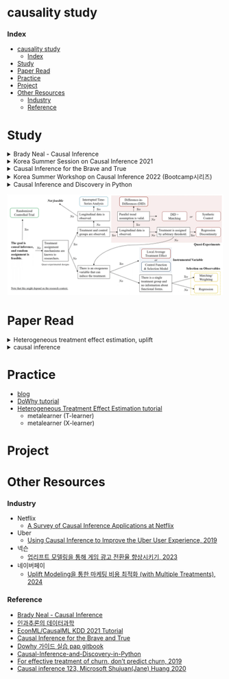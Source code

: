 # causality study

### Index

- [causality study](#causality-study)
    - [Index](#index)
- [Study](#study)
- [Paper Read](#paper-read)
- [Practice](#practice)
- [Project](#project)
- [Other Resources](#other-resources)
    - [Industry](#industry)
    - [Reference](#reference)

# Study

<details>
    <summary>Brady Neal - Causal Inference</summary>

- [My summary](https://minsoo9506.github.io/categories/causality/)
  - Introduction to Causal Inference
  - Potential Outcomes
  - The Flow of Causation and Association in Graph
  - Causal Models
  - Randomized Experiments and Identification
  - Estimation
  - Unobserved Confounding, Bounds, and Sensitivity Analysis
  - Instrumental Variables
  - Difference-in-Difference
  - Causal Discovery from Observational Data
  - Causal Discovery from Interventions
  - Transfer Learning and Transportability
  - Counterfactuals and Mediation
  </details>

<details>
    <summary>Korea Summer Session on Causal Inference 2021</summary>

- [git wiki](https://github.com/minsoo9506/causality-study/wiki)에 간단히 정리
  - 01 인과추론의 다양한 접근법, Potential Outcome Framework, 인과적 사고방식
  - 02 인과추론을 위한 연구 디자인, RCT, Quasi-Experiment, DID & Regression Discontinuity
  - 05 준실험 연구 사례 2: 스마트 스티커가 컨텐츠 소비에 미치는 영향
  - 07 인과 그래프, 인과그래프에서 변수통제, 인과그래프에서의 인과추론 전략, 인과 그래프의 응용
  - 11 인과추론과 예측방법론의 차이, 실증연구에서의 빅데이터와 머신러닝의 역할, 인과추론에서의 머신러닝의 활용, 인과추론 기반의 예측 모델링 평가
  - 13 머신러닝의 해석 가능성과 인과추론, 인과추론을 위한 머신러닝 모델
  - 14 신약 개발에서의 인과추론의 역할과 한계, 머신러닝을 활용한 heterogeneity in Treatment effect

</details>

<details>
    <summary>Causal Inference for the Brave and True</summary>

- [My summary](https://github.com/minsoo9506/causality-study/tree/master/Causal_Inference_for_the_Brave_and_True_practice)
  - 01 Introduction to Causality
  - 02 Randomized Experiments
  - 03 Stats review
  - 04 Graphical Causal Models
  - 05 The Unreasonable Effectiveness of Linear Regression
  - 06 Grouped and Dummy Regression
  - 07 Beyond Confounders
  - 08 Instrumental Variables
  - 09 Non Compliance and LATE
  - 10 Matching
  - 11 Propensity Score
  - 12 Doubly Robust Estimaion
  - 13 Difference In Difference
  - 14 Panel Data and Fixed Effects
  - 15 Synthetic Control
  - 16 Regression Discontinuity Design
  - 18 Heterogeneous Treatment Effects and Personalization
  - 19 Evaluation Causal Models
  - 20 Plug and Play Estimators

</details>

<details>
    <summary>Korea Summer Workshop on Causal Inference 2022 (Bootcamp시리즈)</summary>

- Bootcamp 1: 인과추론과 예측 방법론의 차이, 인과추론의 어려움과 인과추론 전략
- Bootcamp 2: 잠재적결과 프레임워크, 무작위 통제실험, 인과추론 관점에서의 회귀분석, 매칭과 역확률가중치
- Bootcamp 3: 디자인 기반의 인과추론, 준실험 분석방법론, 이중차분법, 가상의 통제집단
- Bootcamp 4: 도구변수, 인과추론 관점에서의 도구변수, 회귀 불연속, 통제함수와 선택모형
- Bootcamp 5: 인과 그래프, 디자인 기반의 인과추론에서의 인과 그래프 활용, 구조적 인과모형
- Industry, 프로덕트 애널리틱스에서의 인과추론의 활용 사례
- Health Informatics, 머신러닝을 활용한 이질적 인과효과 추정

</details>

<details>
    <summary>Causal Inference and Discovery in Python</summary>

- 책에 있는 실습 코드 따라하기
- 00 dowhy 사용법
- 01 match (dowhy)
- 02 metalearner (dowhy, econml)
- 03 DML (dowhy, econml)
- 04 CausalForest (dowhy, econml)
- 05 uplift (econml)
- 06 synthetic control (causalpy)
- 07 causal discovery (gCastle)

</details>

![method_summary](./method_summary.png)

# Paper Read

<details>
    <summary>Heterogeneous treatment effect estimation, uplift</summary>

- [Causal Inference and Uplift Modeling A review of the literature, 2016](https://proceedings.mlr.press/v67/gutierrez17a/gutierrez17a.pdf) [`review`](./paper_review/Causal%20Inference%20and%20Uplift%20Modeling%20A%20review%20of%20the%20literature.md)
- [Double machine learning for treatment and causal parameters, 2016](https://www.econstor.eu/bitstream/10419/149795/1/869216953.pdf)
- [Metalearners for estimation heterogeneous treatment effects using machine learning, 2019](https://www.pnas.org/doi/epdf/10.1073/pnas.1804597116)
- [Estimation and Inference of Heterogeneous Treatment Effects using Random Forests, 2018](http://bayes.acs.unt.edu:8083/BayesContent/class/rich/articles/Estimation_And_Inference_Of_Heterogeneous_Treatment_Effects_Using_Random_Forests.pdf)
- (to read, balanced representation learning) Estimation individual treatment effect: generalization bounds and algorithms (2018)

</details>

<details>
    <summary>causal inference</summary>

- (to read) [Selection on Observed and Unobserved Variables: Assessing the Effectiveness of Catholic Schools](https://www.ssc.wisc.edu/~ctaber/Papers/aet.pdf)
  - observable confounder만 사용하는 방법 (regression, matching, weighting)의 경우 검증을 하는게 좋다

</details>

# Practice

- [blog](https://minsoo9506.github.io/categories/causality/)
- [DoWhy tutorial](./DoWhy_tutorial)
- [Heterogeneous Treatment Effect Estimation tutorial](./heterogeneous_treatment_effect_estimation_tutorial)
  - metalearner (T-learner)
  - metalearner (X-learner)

# Project

# Other Resources

### Industry
- Netflix
  - [A Survey of Causal Inference Applications at Netflix](https://netflixtechblog.com/a-survey-of-causal-inference-applications-at-netflix-b62d25175e6f)
- Uber
  - [Using Causal Inference to Improve the Uber User Experience, 2019](https://www.uber.com/en-KR/blog/causal-inference-at-uber/)
- 넥슨
  - [업리프트 모델링을 통해 게임 광고 전환율 향상시키기, 2023](https://www.intelligencelabs.tech/372bcb48-af74-4a4f-a2b5-57df9e45fcb9)
- 네이버페이
  - [Uplift Modeling을 통한 마케팅 비용 최적화 (with Multiple Treatments), 2024](https://medium.com/naverfinancial/uplift-modeling%EC%9D%84-%ED%86%B5%ED%95%9C-%EB%A7%88%EC%BC%80%ED%8C%85-%EB%B9%84%EC%9A%A9-%EC%B5%9C%EC%A0%81%ED%99%94-with-multiple-treatments-5e4e3824b9df)


### Reference

- [Brady Neal - Causal Inference](https://www.youtube.com/c/BradyNealCausalInference/playlists)
- [인과추론의 데이터과학](https://www.youtube.com/c/%EC%9D%B8%EA%B3%BC%EC%B6%94%EB%A1%A0%EC%9D%98%EB%8D%B0%EC%9D%B4%ED%84%B0%EA%B3%BC%ED%95%99/playlists)
- [EconML/CausalML KDD 2021 Tutorial](https://causal-machine-learning.github.io/kdd2021-tutorial/)
- [Causal Inference for the Brave and True](https://matheusfacure.github.io/python-causality-handbook/01-Introduction-To-Causality.html)
- [Dowhy 가이드 실습 pap gitbook](https://playinpap.gitbook.io/dowhy/)
- [Causal-Inference-and-Discovery-in-Python](https://github.com/PacktPublishing/Causal-Inference-and-Discovery-in-Python)
- [For effective treatment of churn, don’t predict churn, 2019](https://medium.com/bigdatarepublic/for-effective-treatment-of-churn-dont-predict-churn-58328967ec4f)
- [Causal inference 123, Microsoft Shujuan(Jane) Huang 2020](https://medium.com/@shujuanhuang)